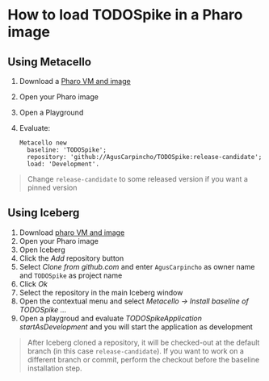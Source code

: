# How to load TODOSpike in a Pharo image

## Using Metacello

1. Download a [Pharo VM and image](https://pharo.org/download)
2. Open your Pharo image
3. Open a Playground
4. Evaluate:

    ```smalltalk
    Metacello new
      baseline: 'TODOSpike';
      repository: 'github://AgusCarpincho/TODOSpike:release-candidate';
      load: 'Development'.
    ```

> Change `release-candidate` to some released version if you want a pinned version

## Using Iceberg

1. Download [pharo VM and image](https://pharo.org/download)
2. Open your Pharo image
3. Open Iceberg
4. Click the *Add* repository button
5. Select *Clone from github.com* and enter `AgusCarpincho` as owner name and `TODOSpike`
   as project name
6. Click *Ok*
7. Select the repository in the main Iceberg window
8. Open the contextual menu and select
  *Metacello -> Install baseline of TODOSpike ...*
9. Open a playgroud and evaluate *TODOSpikeApplication startAsDevelopment* and you will start the application as development

> After Iceberg cloned a repository, it will be checked-out at the default
> branch (in this case `release-candidate`). If you want to work on a different
> branch or commit, perform the checkout before the baseline installation step.
